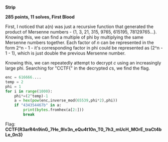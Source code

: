 **Strip**

**285 points, 11 solves, First Blood**

First, I noticed that a(n) was just a recursive function that generated the product of Mersenne numbers - {1, 3, 21, 315, 9765, 615195, 78129765...}. Knowing this, we can find a multiple of phi by multiplying the same Mersenne numbers together. Each factor of *n* can be represented in the form 2^n - 1 - it's corresponding factor in phi could be represented as (2^n - 1 - 1), which is just double the previous Mersenne number.

Knowing this, we can repeatedly attempt to decrypt *c* using an increasingly large phi. Searching for "CCTF{" in the decrypted *c*s, we find the flag.

```python
enc = 616666....
temp = 2
phi = 1
for i in range(1000):
    phi*=(2^temp)-1
    a = hex(pow(enc,inverse_mod(65539,phi*2),phi))
    if "434354467b" in a:
        print(bytes.fromhex(a[2:]))
        break
```

Flag:
**CCTF{R3arR4n9inG_7He_9Iv3n_eQu4t10n_T0_7h3_mUcH_MOrE_traCt4bLe_0n3}**
